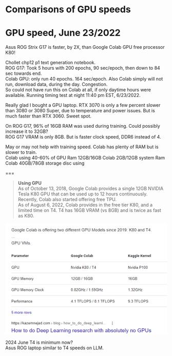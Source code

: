 # Comparisons of GPU speeds  

# GPU speed, June 23/2022

Asus ROG Strix G17 is faster, by 2X, than Google Colab GPU free processor K80!  

Chollet chp12 p1 text generation notebook.  
ROG G17: Took 5 hours with 200 epochs, 90 sec/epoch, then down to 84 sec towards end.  
Colab GPU: only run 40 epochs. 164 sec/epoch. 
Also Colab simply will not run, download data, during the day.  Congestion.  
So could not have run this on Colab at all, if only daytime hours were available. 
Running timing test at night 11:40 pm EST, 6/23/2022.  

Really glad I bought a GPU laptop. RTX 3070 is only a few percent slower than 3080 or 3080 Super, 
due to temperature and power issues.  But is much faster than RTX 3060.  Sweet spot.  

On ROG G17, 96% of 16GB RAM was used during training.  Could possibly increase it to 32GB?   
ROG G17 VRAM is only 8GB. But is faster clock speed, DDR6 instead of 4.  

May or may not help with training speed. Colab has plenty of RAM but is slower to train.  
Colab using 40-60% of GPU Ram 12GB/16GB 
Colab 2GB/12GB system Ram
Colab 40GB/78GB storage disc using 

===  

> <b>Using GPU</b>  
> As of October 13, 2018, Google Colab provides a single 12GB NVIDIA Tesla K80 GPU that can be used up to 12 hours continuously. Recently, Colab also started offering free TPU.  
> As of August 6, 2022, Colab provides in the free tier K80, and a limited time on T4.  T4 has 16GB VRAM (vs 8GB) and is twice as fast as K80.  

<img src="GPU_Colab_Kaggle_FLOPS.png" width="600" alt="4 GFLOPS K80/8 GFLOPS T4" />

2024 June T4 is minimum now?  
Asus ROG laptop similar to T4 speeds on LLM.  




